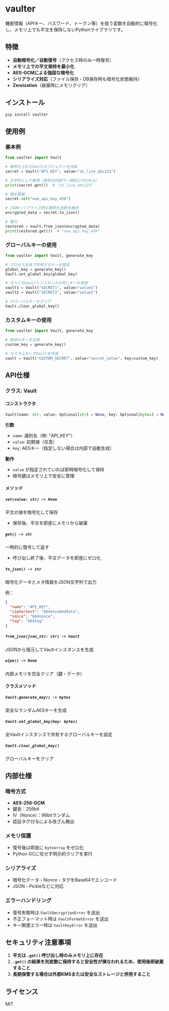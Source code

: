 # vaulter

機密情報（APIキー、パスワード、トークン等）を扱う変数を自動的に暗号化し、メモリ上でも平文を保持しないPythonライブラリです。

## 特徴

- **自動暗号化／自動復号**（アクセス時のみ一時復号）
- **メモリ上での平文保持を最小化**
- **AES-GCMによる強固な暗号化**
- **シリアライズ対応**（ファイル保存・DB保存時も暗号化状態維持）
- **Zeroization**（破棄時にメモリクリア）

## インストール

```bash
pip install vaulter
```

## 使用例

### 基本例

```python
from vaulter import Vault

# 暗号化されたVaultオブジェクトを作成
secret = Vault("API_KEY", value="sk_live_abc123")

# 文字列として取得（復号は内部で一時的に行われる）
print(secret.get())  # "sk_live_abc123"

# 値を更新
secret.set("new_api_key_456")

# JSONシリアライズ時も暗号化状態を維持
encrypted_data = secret.to_json()

# 復元
restored = Vault.from_json(encrypted_data)
print(restored.get())  # "new_api_key_456"
```

### グローバルキーの使用

```python
from vaulter import Vault, generate_key

# プロセス全体で共有するキーを設定
global_key = generate_key()
Vault.set_global_key(global_key)

# すべてのVaultインスタンスが同じキーを使用
vault1 = Vault("SECRET1", value="value1")
vault2 = Vault("SECRET2", value="value2")

# グローバルキーをクリア
Vault.clear_global_key()
```

### カスタムキーの使用

```python
from vaulter import Vault, generate_key

# 独自のキーを生成
custom_key = generate_key()

# カスタムキーでVaultを作成
vault = Vault("CUSTOM_SECRET", value="secret_value", key=custom_key)
```

## API仕様

### クラス: Vault

#### コンストラクタ

```python
Vault(name: str, value: Optional[str] = None, key: Optional[bytes] = None)
```

**引数**
- `name`: 識別名（例: "API_KEY"）
- `value`: 初期値（任意）
- `key`: AESキー（指定しない場合は内部で自動生成）

**動作**
- `value` が指定されていれば即時暗号化して保持
- 暗号鍵はメモリ上で安全に管理

#### メソッド

##### `set(value: str) -> None`
平文の値を暗号化して保存
- 保存後、平文を即座にメモリから破棄

##### `get() -> str`
一時的に復号して返す
- 呼び出し終了後、平文データを即座にゼロ化

##### `to_json() -> str`
暗号化データとメタ情報をJSON文字列で出力

例：
```json
{
  "name": "API_KEY",
  "ciphertext": "b64encodeddata",
  "nonce": "b64nonce",
  "tag": "b64tag"
}
```

##### `from_json(json_str: str) -> Vault`
JSONから復元してVaultインスタンスを生成

##### `wipe() -> None`
内部メモリを完全クリア（鍵・データ）

#### クラスメソッド

##### `Vault.generate_key() -> bytes`
安全なランダムAESキーを生成

##### `Vault.set_global_key(key: bytes)`
全Vaultインスタンスで共有するグローバルキーを設定

##### `Vault.clear_global_key()`
グローバルキーをクリア

## 内部仕様

### 暗号方式
- **AES-256-GCM**
- 鍵長：256bit
- IV（Nonce）：96bitランダム
- 認証タグ付与による改ざん検出

### メモリ保護
- 復号後は即座に `bytearray` をゼロ化
- Python GCに任せず明示的クリアを実行

### シリアライズ
- 暗号化データ・Nonce・タグをBase64でエンコード
- JSON・Pickleなどに対応

### エラーハンドリング
- 復号失敗時は `VaultDecryptionError` を送出
- 不正フォーマット時は `VaultFormatError` を送出
- キー関連エラー時は `VaultKeyError` を送出

## セキュリティ注意事項

1. **平文は `.get()` 呼び出し時のみメモリ上に存在**
2. **`.get()` の結果を別変数に保持すると安全性が損なわれるため、使用後即破棄すること**
3. **長期保管する場合は外部KMSまたは安全なストレージと併用すること**

## ライセンス

MIT